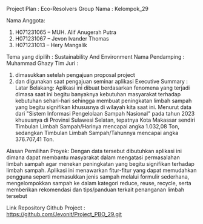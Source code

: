 Project Plan : Eco-Resolvers
Group Nama : Kelompok_29

Nama Anggota:
1. H071231065 – MUH. Alif Anugerah Putra
2. H071231067 – Jevon Ivander Thomas
3. H071231013 – Hery Mangalik

Tema yang dipilih : Sustainability And Environment
Nama Pendamping : Muhammad Ghazy
Tim Juri :
1. dimasukkan setelah pengajuan proposal project
2. dan digunakan saat pengajuan seminar aplikasi
Executive Summary : 
Latar Belakang:
  Aplikasi ini dibuat berdasarkan fenomena yang terjadi dimasa saat ini 
begitu banyaknya kebutuhan masyarakat terhadap kebutuhan sehari-hari 
sehingga membuat peningkatan limbah sampah yang begitu signifikan 
khususnya di wilayah kita saat ini. Menurut data dari "Sistem Informasi 
Pengelolaan Sampah Nasional" pada tahun 2023 khususnya di Provinsi 
Sulawesi Selatan, tepatnya Kota Makassar sendiri Timbulan Limbah 
Sampah/Harinya mencapai angka 1.032,08 Ton, sedangkan Timbulan 
Limbah Sampah/Tahunnya mencapai angka 376.707,41 Ton.

Alasan Pemilihan Proyek:
  Dengan data tersebut dibutuhkan aplikasi ini dimana dapat 
membantu masyarakat dalam mengatasi permasalahan limbah sampah 
agar menekan peningkatan yang begitu signifikan terhadap limbah 
sampah. Aplikasi ini menawarkan fitur-fitur yang dapat memudahkan 
pengguna seperti memasukkan jenis sampah melalui formulir sederhana, 
mengelompokkan sampah ke dalam kategori reduce, reuse, recycle, serta 
memberikan rekomendasi dan tips/panduan terkait penanganan 
limbah tersebut

Link Repository Github Project : https://github.com/Jevonit/Project_PBO_29.git

